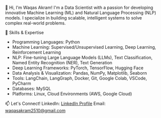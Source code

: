 👋 Hi, I'm Waqas Akram!
I'm a Data Scientist with a passion for developing innovative Machine Learning (ML) and Natural Language Processing (NLP) models. I specialize in building scalable, intelligent systems to solve complex real-world problems.

🔧 Skills & Expertise
- Programming Languages: Python
- Machine Learning: Supervised/Unsupervised Learning, Deep Learning, Reinforcement Learning
- NLP: Fine-tuning Large Language Models (LLMs), Text Classification, Named Entity Recognition (NER), Text Generation
- Deep Learning Frameworks: PyTorch, TensorFlow, Hugging Face
- Data Analysis & Visualization: Pandas, NumPy, Matplotlib, Seaborn
- Tools: LangChain, LangGraph, Docker, Git, Google Colab, VSCode, PyCharm
- Databases: MySQL
- Platforms: Linux, Cloud Environments (AWS, Google Cloud)


📫 Let's Connect!
LinkedIn: [LinkedIn Profile](https://www.linkedin.com/in/waqas-akram-2k004/)
Email: waqasakram2510@gmail.com
